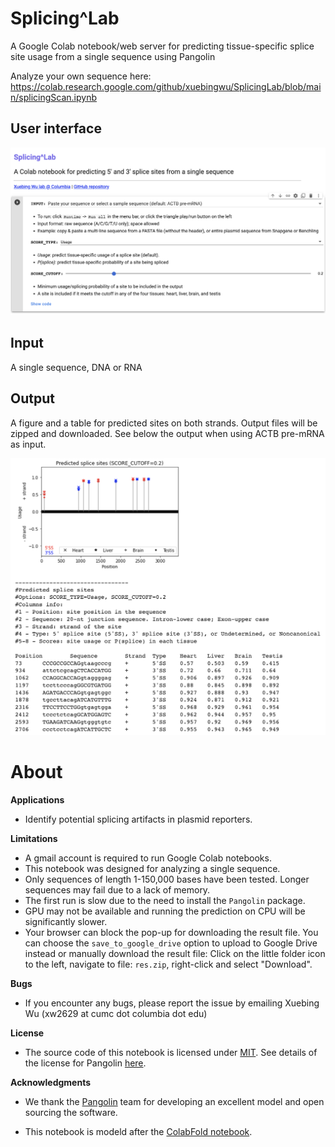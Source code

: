 # Splicing^Lab

A Google Colab notebook/web server for predicting tissue-specific splice site usage from a single sequence using Pangolin

Analyze your own sequence here: https://colab.research.google.com/github/xuebingwu/SplicingLab/blob/main/splicingScan.ipynb

## User interface
![interface](./colab-gui2.png?raw=true "Colab interface")

## Input
A single sequence, DNA or RNA

## Output
A figure and a table for predicted sites on both strands. Output files will be zipped and downloaded. See below the output when using ACTB pre-mRNA as input.

![ACTB-output](./sample-output2.png?raw=true "Sample output (ACTB pre-mRNA)")

# About <a name="Instructions"></a>

**Applications**
* Identify potential splicing artifacts in plasmid reporters.


**Limitations**
* A gmail account is required to run Google Colab notebooks.
* This notebook was designed for analyzing a single sequence. 
* Only sequences of length 1-150,000 bases have been tested. Longer sequences may fail due to a lack of memory.
* The first run is slow due to the need to install the `Pangolin` package.  
* GPU may not be available and running the prediction on CPU will be significantly slower. 
* Your browser can block the pop-up for downloading the result file. You can choose the `save_to_google_drive` option to upload to Google Drive instead or manually download the result file: Click on the little folder icon to the left, navigate to file: `res.zip`, right-click and select \"Download\".


**Bugs**
- If you encounter any bugs, please report the issue by emailing Xuebing Wu (xw2629 at cumc dot columbia dot edu)

**License**

* The source code of this notebook is licensed under [MIT](https://raw.githubusercontent.com/sokrypton/ColabFold/main/LICENSE). See details of the license for Pangolin [here](https://github.com/tkzeng/Pangolin/blob/main/LICENSE).

**Acknowledgments**
- We thank the [Pangolin](https://doi.org/10.1186/s13059-022-02664-4) team for developing an excellent model and open sourcing the software. 

- This notebook is modeld after the [ColabFold notebook](https://colab.research.google.com/github/sokrypton/ColabFold/blob/main/AlphaFold2.ipynb).


